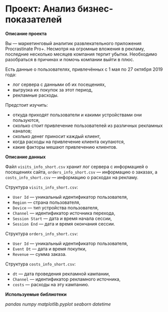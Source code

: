 # Проект: Анализ бизнес-показателей

**Описание проекта**

Вы — маркетинговый аналитик развлекательного приложения Procrastinate Pro+. Несмотря на огромные вложения в рекламу, последние несколько месяцев компания терпит убытки. Необходимо разобраться в причинах и помочь компании выйти в плюс.

Есть данные о пользователях, привлечённых с 1 мая по 27 октября 2019 года:
- лог сервера с данными об их посещениях,
- выгрузка их покупок за этот период,
- рекламные расходы.

Предстоит изучить:
- откуда приходят пользователи и какими устройствами они пользуются,
- сколько стоит привлечение пользователей из различных рекламных каналов;
- сколько денег приносит каждый клиент,
- когда расходы на привлечение клиента окупаются,
- какие факторы мешают привлечению клиентов.

**Описание данных**

Файл `visits_info_short.csv` хранит лог сервера с информацией о посещениях сайта, `orders_info_short.csv` — информацию о заказах, а `costs_info_short.csv` — информацию о расходах на рекламу.

Структура `visits_info_short.csv`:
- `User Id` — уникальный идентификатор пользователя,
- `Region` — страна пользователя,
- `Device` — тип устройства пользователя,
- `Channel` — идентификатор источника перехода,
- `Session Start` — дата и время начала сессии,
- `Session End` — дата и время окончания сессии.

Структура `orders_info_short.csv`:
- `User Id` — уникальный идентификатор пользователя,
- `Event Dt` — дата и время покупки,
- `Revenue` — сумма заказа.

Структура `costs_info_short.csv`:
- `dt` — дата проведения рекламной кампании,
- `Channel` — идентификатор рекламного источника,
- `costs` — расходы на эту кампанию.

**Используемые библиотеки**

*pandas*
*numpy*
*matplotlib.pyplot*
*seaborn*
*datetime*
